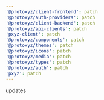 ```yaml
---
'@protoxyz/client-frontend': patch
'@protoxyz/auth-providers': patch
'@protoxyz/client-backend': patch
'@protoxyz/api-clients': patch
'pxyz-client': patch
'@protoxyz/components': patch
'@protoxyz/themes': patch
'@protoxyz/icons': patch
'@protoxyz/media': patch
'@protoxyz/types': patch
'@protoxyz/auth': patch
'pxyz': patch
---
```


updates

